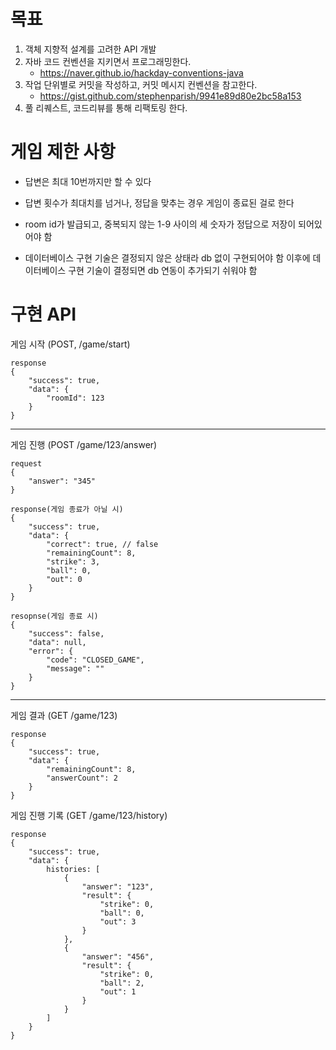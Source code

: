 # 목표
1. 객체 지향적 설계를 고려한 API 개발
2. 자바 코드 컨벤션을 지키면서 프로그래밍한다.
    * https://naver.github.io/hackday-conventions-java
3. 작업 단위별로 커밋을 작성하고, 커밋 메시지 컨벤션을 참고한다.
    * https://gist.github.com/stephenparish/9941e89d80e2bc58a153
4. 풀 리퀘스트, 코드리뷰를 통해 리팩토링 한다.



# 게임 제한 사항

* 답변은 최대 10번까지만 할 수 있다
* 답변 횟수가 최대치를 넘거나, 정답을 맞추는 경우 게임이 종료된 걸로 한다
* room id가 발급되고, 중복되지 않는 1-9 사이의 세 숫자가 정답으로 저장이 되어있어야 함

* 데이터베이스 구현 기술은 결정되지 않은 상태라 db 없이 구현되어야 함 이후에 데이터베이스 구현 기술이 결정되면 db 연동이 추가되기 쉬워야 함


# 구현 API


게임 시작 (POST, /game/start)
```text
response
{
    "success": true,
    "data": {
        "roomId": 123
    }
}
```

---------------------------------------------------------------

게임 진행 (POST /game/123/answer)
```text
request
{    
    "answer": "345"
}

response(게임 종료가 아닐 시)
{
    "success": true,
    "data": {
        "correct": true, // false
        "remainingCount": 8,
        "strike": 3,
        "ball": 0,
        "out": 0
    }
}

resopnse(게임 종료 시)
{
    "success": false,
    "data": null,
    "error": {
        "code": "CLOSED_GAME",
        "message": ""
    }
}
```

---------------------------------------------------------------

게임 결과 (GET /game/123)
```text
response
{
    "success": true,
    "data": {
        "remainingCount": 8,
        "answerCount": 2
    }
}
```


게임 진행 기록 (GET /game/123/history)
```text
response
{    
    "success": true,
    "data": {
        histories: [
            {
                "answer": "123",
                "result": {
                    "strike": 0,
                    "ball": 0,
                    "out": 3
                }
            },
            {
                "answer": "456",
                "result": {
                    "strike": 0,
                    "ball": 2,
                    "out": 1
                }
            }
        ]
    }
}
```
